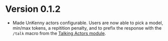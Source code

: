 # Version 0.1.2

- Made UnKenny actors configurable. Users are now able to pick a model, min/max tokens, a repitition penalty, and to prefix the response with the `/talk` macro from the [Talking Actors module](https://github.com/acd-jake/acd-talking-actors).
